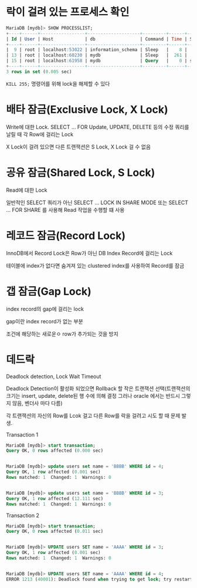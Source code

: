 # 락이 걸려 있는 프로세스 확인

```sql
MariaDB [mydb]> SHOW PROCESSLIST;
+----+------+-----------------+--------------------+---------+------+----------+------------------+----------+
| Id | User | Host            | db                 | Command | Time | State    | Info             | Progress |
+----+------+-----------------+--------------------+---------+------+----------+------------------+----------+
|  9 | root | localhost:53022 | information_schema | Sleep   |    8 |          | NULL             |    0.000 |
| 13 | root | localhost:60230 | mydb               | Sleep   |  261 |          | NULL             |    0.000 |
| 15 | root | localhost:61958 | mydb               | Query   |    0 | starting | SHOW PROCESSLIST |    0.000 |
+----+------+-----------------+--------------------+---------+------+----------+------------------+----------+
3 rows in set (0.005 sec)
```

`KILL 255;` 명령어를 위해 lock을 해제할 수 있다

# 배타 잠금(Exclusive Lock, X Lock)

Write에 대한 Lock. SELECT ... FOR Update, UPDATE, DELETE 등의 수정 쿼리를 날릴 때 각 Row에 걸리는 Lock

X Lock이 걸려 있으면 다른 트랜잭션은 S Lock, X Lock 걸 수 없음

# 공유 잠금(Shared Lock, S Lock)

Read에 대한 Lock

일반적인 SELECT 쿼리가 아닌 SELECT ... LOCK IN SHARE MODE 또는 SELECT ... FOR SHARE 를 사용해 Read 작업을 수행할 떄 사용

# 레코드 잠금(Record Lock)

InnoDB에서 Record Lock은 Row가 아닌 DB Index Record에 걸리는 Lock

테이블에 index가 없다면 숨겨져 있는 clustered index를 사용하여 Record를 잠금

# 갭 잠금(Gap Lock)

index record의 gap에 걸리는 lock

gap이란 index record가 없는 부분

조건에 해당하는 새로운ㅇ row가 추가되는 것을 방지


# 데드락

Deadlock detection, Lock Wait Timeout

Deadlock Detection이 활성화 되었으면 Rollback 할 작은 트랜잭션 선택(트랜잭션의 크기는 insert, update, delete된 행 수에 의해 결정 그러나 oracle 에서는 반드시 그렇지 않음, 벤더사 마다 다름)

각 트랜잭션의 자신의 Row를 Lcok 걸고 다른 Row를 락을 걸려고 시도 할 때 문제 발생.

Transaction 1

```sql
MariaDB [mydb]> start transaction;
Query OK, 0 rows affected (0.000 sec)


MariaDB [mydb]> update users set name = 'BBBB' WHERE id = 4;
Query OK, 1 row affected (0.001 sec)
Rows matched: 1  Changed: 1  Warnings: 0


MariaDB [mydb]> update users set name = 'BBBB' WHERE id = 3;
Query OK, 1 row affected (12.111 sec)
Rows matched: 1  Changed: 1  Warnings: 0
```

Transaction 2

```sql
MariaDB [mydb]> start transaction;
Query OK, 0 rows affected (0.011 sec)


MariaDB [mydb]> UPDATE users SET name = 'AAAA' WHERE id = 3;
Query OK, 1 row affected (0.001 sec)
Rows matched: 1  Changed: 1  Warnings: 0


MariaDB [mydb]> UPDATE users SET name = 'AAAA' WHERE id = 4;
ERROR 1213 (40001): Deadlock found when trying to get lock; try restarting transaction
```

